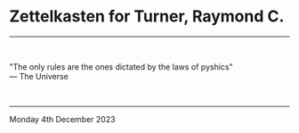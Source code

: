 # Zettelkasten for Turner, Raymond C.

---

</br>

"The only rules are the ones dictated by the laws of pyshics"\
― The Universe

</br>

---

Monday 4th December 2023
